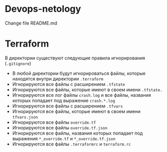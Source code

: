 # Devops-netology

Change file README.md


# Terraform

В директории существуют следующие правила игнорирования (`.gitignore`)
- В любой директории будут игнорироваться файлы, которые находятся внутри директории `.terraform`
- Игнорируются все файлы с расширением `.tfstate`
- Игнорируются все файлы, которые имеют в своем имени `.tfstate.`
- Игнорируются все лог файлы `crash.log` и все файлы, названия которых попадает под выражение `crash.*.log`
- Игнорируются все файлы с расширением `.tfvars`
- Игнорируются все файлы, которые имеют в своем имени `tfvars.json`
- Игнорируются все файлы `override.tf`
- Игнорируются все файлы `override.tf.json`
- Игнорируются все файлы, названия которых попадает под выражения `*_override.tf` и `*_override.tf.json`
- Игнорируются все файлы `.terraformrc` и `terraform.rc`

